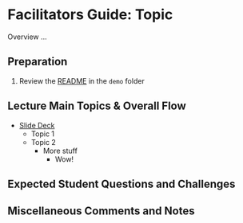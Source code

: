 # Facilitators Guide: Topic

Overview ...

## Preparation
1. Review the [README](../demo/) in the `demo` folder

## Lecture Main Topics & Overall Flow
* [Slide Deck](https://docs.google.com/presentation/d/1A5HceeyBY6iZ-yEidix8lI2JLQViYxFbNK8Ij2UWgHs/edit)
  * Topic 1
  * Topic 2
    * More stuff
      * Wow!

## Expected Student Questions and Challenges

## Miscellaneous Comments and Notes
